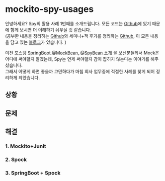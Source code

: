 # mockito-spy-usages

안녕하세요? Spy의 활용 사례 1번째를 소개드립니다.
모든 코드는 [Github](https://github.com/jojoldu/blog-code/tree/master/mockito-spy-usages)에 있기 때문에 함께 보시면 더 이해하기 쉬우실 것 같습니다.  
(공부한 내용을 정리하는 [Github](https://github.com/jojoldu/blog-code)와 세미나+책 후기를 정리하는 [Github](https://github.com/jojoldu/review), 이 모든 내용을 담고 있는 [블로그](http://jojoldu.tistory.com/)가 있습니다. )<br/>

이전 포스팅 [SpringBoot @MockBean, @SpyBean 소개](http://jojoldu.tistory.com/226) 을 보신분들께서 Mock은 어디에 써야할지 알겠는데, Spy는 언제 써야할지 감이 잡히지 않는다는 이야기를 해주셨습니다.  
그래서 어떻게 하면 좋을까 고민하다가 마침 회사 업무중에 적절한 사례를 찾게 되어 정리하게 되었습니다.  

## 상황

## 문제

## 해결

### 1. Mockito+Junit

### 2. Spock

### 3. SpringBoot + Spock
 